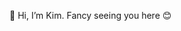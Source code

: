  👋 Hi, I’m Kim. Fancy seeing you here 😊


<!---
kimikubox/kimikubox is a ✨ special ✨ repository because its `README.md` (this file) appears on your GitHub profile.
You can click the Preview link to take a look at your changes.
--->
